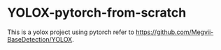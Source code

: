 # YOLOX-pytorch-from-scratch

This is a yolox project using pytorch refer to https://github.com/Megvii-BaseDetection/YOLOX.